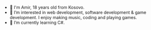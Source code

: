 - 👋 I'm Amir, 18 years old from Kosovo.
- 👀 I’m interested in web development, software development & game development. I enjoy making music, coding and playing games.
- 🌱 I’m currently learning C#.

<!---
AmirAliuA/AmirAliuA is a ✨ special ✨ repository because its `README.md` (this file) appears on your GitHub profile.
You can click the Preview link to take a look at your changes.
--->
